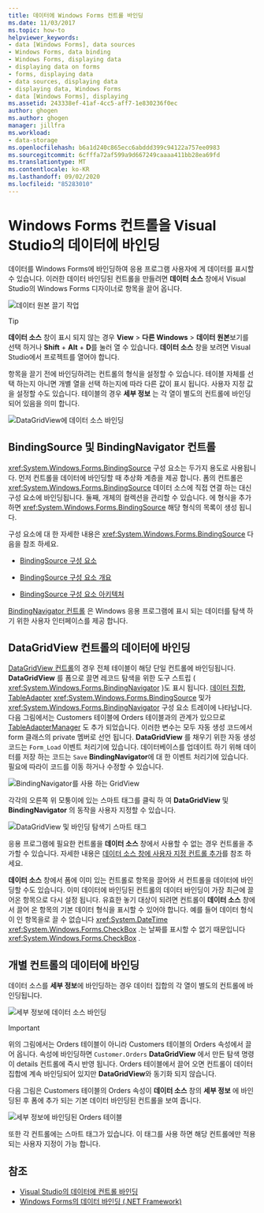 ```yaml
---
title: 데이터에 Windows Forms 컨트롤 바인딩
ms.date: 11/03/2017
ms.topic: how-to
helpviewer_keywords:
- data [Windows Forms], data sources
- Windows Forms, data binding
- Windows Forms, displaying data
- displaying data on forms
- forms, displaying data
- data sources, displaying data
- displaying data, Windows Forms
- data [Windows Forms], displaying
ms.assetid: 243338ef-41af-4cc5-aff7-1e830236f0ec
author: ghogen
ms.author: ghogen
manager: jillfra
ms.workload:
- data-storage
ms.openlocfilehash: b6a1d240c865ecc6abddd399c94122a757ee0983
ms.sourcegitcommit: 6cfffa72af599a9d667249caaaa411bb28ea69fd
ms.translationtype: MT
ms.contentlocale: ko-KR
ms.lasthandoff: 09/02/2020
ms.locfileid: "85283010"
---
```

# <a name="bind-windows-forms-controls-to-data-in-visual-studio"></a>Windows Forms 컨트롤을 Visual Studio의 데이터에 바인딩

데이터를 Windows Forms에 바인딩하여 응용 프로그램 사용자에 게 데이터를 표시할 수 있습니다. 이러한 데이터 바인딩된 컨트롤을 만들려면 **데이터 소스** 창에서 Visual Studio의 Windows Forms 디자이너로 항목을 끌어 옵니다.

![데이터 원본 끌기 작업](../data-tools/media/raddata-data-source-drag-operation.png)

> [!TIP]
> **데이터 소스** 창이 표시 되지 않는 경우 **View**  >  **다른 Windows**  >  **데이터 원본**보기를 선택 하거나 **Shift** + **Alt** + **D**를 눌러 열 수 있습니다. **데이터 소스** 창을 보려면 Visual Studio에서 프로젝트를 열어야 합니다.

항목을 끌기 전에 바인딩하려는 컨트롤의 형식을 설정할 수 있습니다. 테이블 자체를 선택 하는지 아니면 개별 열을 선택 하는지에 따라 다른 값이 표시 됩니다.  사용자 지정 값을 설정할 수도 있습니다. 테이블의 경우 **세부 정보** 는 각 열이 별도의 컨트롤에 바인딩되어 있음을 의미 합니다.

![DataGridView에 데이터 소스 바인딩](../data-tools/media/raddata-bind-data-source-to-datagridview.png)

## <a name="bindingsource-and-bindingnavigator-controls"></a>BindingSource 및 BindingNavigator 컨트롤

<xref:System.Windows.Forms.BindingSource> 구성 요소는 두가지 용도로 사용됩니다. 먼저 컨트롤을 데이터에 바인딩할 때 추상화 계층을 제공 합니다. 폼의 컨트롤은 <xref:System.Windows.Forms.BindingSource> 데이터 소스에 직접 연결 하는 대신 구성 요소에 바인딩됩니다. 둘째, 개체의 컬렉션을 관리할 수 있습니다. 에 형식을 추가 하면 <xref:System.Windows.Forms.BindingSource> 해당 형식의 목록이 생성 됩니다.

구성 요소에 대 한 자세한 내용은 <xref:System.Windows.Forms.BindingSource> 다음을 참조 하세요.

- [BindingSource 구성 요소](/dotnet/framework/winforms/controls/bindingsource-component)

- [BindingSource 구성 요소 개요](/dotnet/framework/winforms/controls/bindingsource-component-overview)

- [BindingSource 구성 요소 아키텍처](/dotnet/framework/winforms/controls/bindingsource-component-architecture)

[BindingNavigator 컨트롤](/dotnet/framework/winforms/controls/bindingnavigator-control-windows-forms) 은 Windows 응용 프로그램에 표시 되는 데이터를 탐색 하기 위한 사용자 인터페이스를 제공 합니다.

## <a name="bind-to-data-in-a-datagridview-control"></a>DataGridView 컨트롤의 데이터에 바인딩

[DataGridView 컨트롤](/dotnet/framework/winforms/controls/datagridview-control-overview-windows-forms)의 경우 전체 테이블이 해당 단일 컨트롤에 바인딩됩니다. **DataGridView** 를 폼으로 끌면 레코드 탐색을 위한 도구 스트립 ( <xref:System.Windows.Forms.BindingNavigator> )도 표시 됩니다. [데이터 집합](../data-tools/dataset-tools-in-visual-studio.md), [TableAdapter](../data-tools/create-and-configure-tableadapters.md) <xref:System.Windows.Forms.BindingSource> 및가 <xref:System.Windows.Forms.BindingNavigator> 구성 요소 트레이에 나타납니다. 다음 그림에서는 Customers 테이블에 Orders 테이블과의 관계가 있으므로 [TableAdapterManager](https://msdn.microsoft.com/library/bb384426.aspx) 도 추가 되었습니다. 이러한 변수는 모두 자동 생성 코드에서 form 클래스의 private 멤버로 선언 됩니다. **DataGridView** 를 채우기 위한 자동 생성 코드는 `Form_Load` 이벤트 처리기에 있습니다. 데이터베이스를 업데이트 하기 위해 데이터를 저장 하는 코드는 `Save` **BindingNavigator**에 대 한 이벤트 처리기에 있습니다. 필요에 따라이 코드를 이동 하거나 수정할 수 있습니다.

![BindingNavigator를 사용 하는 GridView](../data-tools/media/raddata-gridview-with-bindingnavigator.png)

각각의 오른쪽 위 모퉁이에 있는 스마트 태그를 클릭 하 여 **DataGridView** 및 **BindingNavigator** 의 동작을 사용자 지정할 수 있습니다.

![DataGridView 및 바인딩 탐색기 스마트 태그](../data-tools/media/raddata-datagridview-and-binding-navigator-smart-tags.png)

응용 프로그램에 필요한 컨트롤을 **데이터 소스** 창에서 사용할 수 없는 경우 컨트롤을 추가할 수 있습니다. 자세한 내용은 [데이터 소스 창에 사용자 지정 컨트롤 추가](../data-tools/add-custom-controls-to-the-data-sources-window.md)를 참조 하세요.

**데이터 소스** 창에서 폼에 이미 있는 컨트롤로 항목을 끌어와 서 컨트롤을 데이터에 바인딩할 수도 있습니다. 이미 데이터에 바인딩된 컨트롤의 데이터 바인딩이 가장 최근에 끌어온 항목으로 다시 설정 됩니다. 유효한 놓기 대상이 되려면 컨트롤이 **데이터 소스** 창에서 끌어 온 항목의 기본 데이터 형식을 표시할 수 있어야 합니다. 예를 들어 데이터 형식이 인 항목을로 끌 수 없습니다 <xref:System.DateTime> <xref:System.Windows.Forms.CheckBox> .는 날짜를 표시할 수 없기 때문입니다 <xref:System.Windows.Forms.CheckBox> .

## <a name="bind-to-data-in-individual-controls"></a>개별 컨트롤의 데이터에 바인딩

데이터 소스를 **세부 정보**에 바인딩하는 경우 데이터 집합의 각 열이 별도의 컨트롤에 바인딩됩니다.

![세부 정보에 데이터 소스 바인딩](../data-tools/media/raddata-bind-data-source-to-details.png)

> [!IMPORTANT]
> 위의 그림에서는 Orders 테이블이 아니라 Customers 테이블의 Orders 속성에서 끌어 옵니다. 속성에 바인딩하면 `Customer.Orders` **DataGridView** 에서 만든 탐색 명령이 details 컨트롤에 즉시 반영 됩니다. Orders 테이블에서 끌어 오면 컨트롤이 데이터 집합에 계속 바인딩되어 있지만 **DataGridView**와 동기화 되지 않습니다.

다음 그림은 Customers 테이블의 Orders 속성이 **데이터 소스** 창의 **세부 정보** 에 바인딩된 후 폼에 추가 되는 기본 데이터 바인딩된 컨트롤을 보여 줍니다.

![세부 정보에 바인딩된 Orders 테이블](../data-tools/media/raddata-orders-table-bound-to-details.png)

또한 각 컨트롤에는 스마트 태그가 있습니다. 이 태그를 사용 하면 해당 컨트롤에만 적용 되는 사용자 지정이 가능 합니다.

## <a name="see-also"></a>참조

- [Visual Studio의 데이터에 컨트롤 바인딩](../data-tools/bind-controls-to-data-in-visual-studio.md)
- [Windows Forms의 데이터 바인딩 (.NET Framework)](/dotnet/framework/winforms/windows-forms-data-binding)
